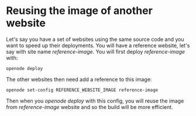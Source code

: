 # Reusing the image of another website

Let's say you have a set of websites using the same source code and you want to 
speed up their deployments. You will have a reference website, let's say with site name *reference-image*. You will first deploy *reference-image* with:

    openode deploy

The other websites then need add a reference to this image:

    openode set-config REFERENCE_WEBSITE_IMAGE reference-image

Then when you *openode deploy* with this config, you will reuse the image from *reference-image* website and so the build will be more efficient.